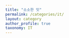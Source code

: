 ```yaml
---
title: "소소한 잇"
permalink: /categories/it/
layout: category
author_profile: true
taxonomy: IT
---
```


